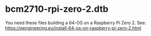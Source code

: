 # bcm2710-rpi-zero-2.dtb

You need these files building a 64-OS on a Raspberry Pi Zero 2.
See: https://qengineering.eu/install-64-os-on-raspberry-pi-zero-2.html
